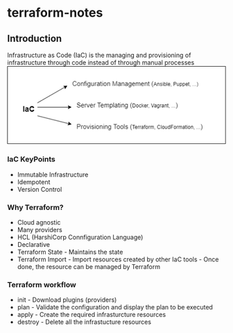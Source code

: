 # terraform-notes
## Introduction
Infrastructure as Code (IaC) is the managing and provisioning of infrastructure through code instead of through manual processes
![Types of IaC](iac.png?raw=true "IaC")
### IaC KeyPoints
- Immutable Infrastructure
- Idempotent
- Version Control

### Why Terraform? 
- Cloud agnostic
- Many providers
- HCL (HarshiCorp Connfiguration Language)
- Declarative
- Terraform State - Maintains the state
- Terraform Import - Import resources created by other IaC tools - Once done, the resource can be managed by Terraform

### Terraform workflow
- init - Download plugins (providers)
- plan - Validate the configuration and display the plan to be executed
- apply - Create the required infrasturcture resources
- destroy - Delete all the infrastucture resources
